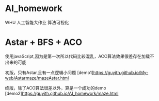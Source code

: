 # AI_homework
WHU 人工智能大作业  算法可视化
# Astar + BFS + ACO
使用javaScript,因为是第一次所以代码比较混乱，ACO算法效果很差存在加载不出来的可能

初版，只有Astar,且有一点逻辑小问题
[demo1]https://guyith.github.io/My-web/Astarmaze/mazeAstar.html

终版，除了ACO算法很差以外，算是一个成功的demo [demo2]https://guyith.github.io/AI_homework/maze.html

